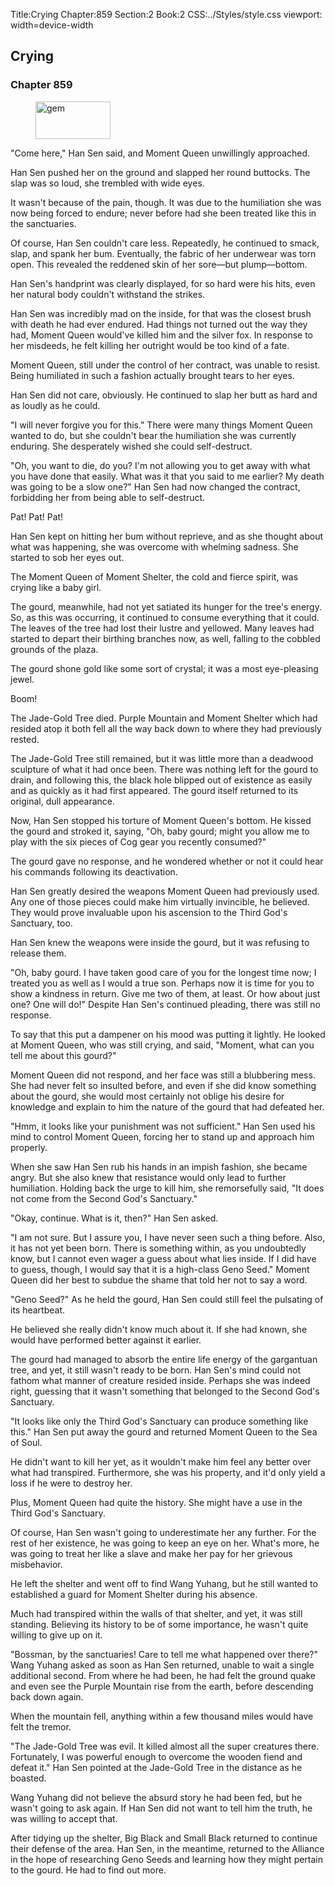 Title:Crying 
Chapter:859 
Section:2 
Book:2 
CSS:../Styles/style.css 
viewport: width=device-width
  
## Crying
### Chapter 859 
<figure>
	<img src="../Images/gem.gif" alt="gem" id="gem" width="120" height="60" />
</figure>
  

  
  "Come here," Han Sen said, and Moment Queen unwillingly approached.

Han Sen pushed her on the ground and slapped her round buttocks. The slap was so loud, she trembled with wide eyes.

It wasn't because of the pain, though. It was due to the humiliation she was now being forced to endure; never before had she been treated like this in the sanctuaries.

Of course, Han Sen couldn't care less. Repeatedly, he continued to smack, slap, and spank her bum. Eventually, the fabric of her underwear was torn open. This revealed the reddened skin of her sore—but plump—bottom.

Han Sen's handprint was clearly displayed, for so hard were his hits, even her natural body couldn't withstand the strikes.

Han Sen was incredibly mad on the inside, for that was the closest brush with death he had ever endured. Had things not turned out the way they had, Moment Queen would've killed him and the silver fox. In response to her misdeeds, he felt killing her outright would be too kind of a fate.

Moment Queen, still under the control of her contract, was unable to resist. Being humiliated in such a fashion actually brought tears to her eyes.

Han Sen did not care, obviously. He continued to slap her butt as hard and as loudly as he could.

"I will never forgive you for this." There were many things Moment Queen wanted to do, but she couldn't bear the humiliation she was currently enduring. She desperately wished she could self-destruct.

"Oh, you want to die, do you? I'm not allowing you to get away with what you have done that easily. What was it that you said to me earlier? My death was going to be a slow one?" Han Sen had now changed the contract, forbidding her from being able to self-destruct.

Pat! Pat! Pat!

Han Sen kept on hitting her bum without reprieve, and as she thought about what was happening, she was overcome with whelming sadness. She started to sob her eyes out.

The Moment Queen of Moment Shelter, the cold and fierce spirit, was crying like a baby girl.

The gourd, meanwhile, had not yet satiated its hunger for the tree's energy. So, as this was occurring, it continued to consume everything that it could. The leaves of the tree had lost their lustre and yellowed. Many leaves had started to depart their birthing branches now, as well, falling to the cobbled grounds of the plaza.

The gourd shone gold like some sort of crystal; it was a most eye-pleasing jewel.

Boom!

The Jade-Gold Tree died. Purple Mountain and Moment Shelter which had resided atop it both fell all the way back down to where they had previously rested.

The Jade-Gold Tree still remained, but it was little more than a deadwood sculpture of what it had once been. There was nothing left for the gourd to drain, and following this, the black hole blipped out of existence as easily and as quickly as it had first appeared. The gourd itself returned to its original, dull appearance.

Now, Han Sen stopped his torture of Moment Queen's bottom. He kissed the gourd and stroked it, saying, "Oh, baby gourd; might you allow me to play with the six pieces of Cog gear you recently consumed?"

The gourd gave no response, and he wondered whether or not it could hear his commands following its deactivation.

Han Sen greatly desired the weapons Moment Queen had previously used. Any one of those pieces could make him virtually invincible, he believed. They would prove invaluable upon his ascension to the Third God's Sanctuary, too.

Han Sen knew the weapons were inside the gourd, but it was refusing to release them.

"Oh, baby gourd. I have taken good care of you for the longest time now; I treated you as well as I would a true son. Perhaps now it is time for you to show a kindness in return. Give me two of them, at least. Or how about just one? One will do!" Despite Han Sen's continued pleading, there was still no response.

To say that this put a dampener on his mood was putting it lightly. He looked at Moment Queen, who was still crying, and said, "Moment, what can you tell me about this gourd?"

Moment Queen did not respond, and her face was still a blubbering mess. She had never felt so insulted before, and even if she did know something about the gourd, she would most certainly not oblige his desire for knowledge and explain to him the nature of the gourd that had defeated her.

"Hmm, it looks like your punishment was not sufficient." Han Sen used his mind to control Moment Queen, forcing her to stand up and approach him properly.

When she saw Han Sen rub his hands in an impish fashion, she became angry. But she also knew that resistance would only lead to further humiliation. Holding back the urge to kill him, she remorsefully said, "It does not come from the Second God's Sanctuary."

"Okay, continue. What is it, then?" Han Sen asked.

"I am not sure. But I assure you, I have never seen such a thing before. Also, it has not yet been born. There is something within, as you undoubtedly know, but I cannot even wager a guess about what lies inside. If I did have to guess, though, I would say that it is a high-class Geno Seed." Moment Queen did her best to subdue the shame that told her not to say a word.

"Geno Seed?" As he held the gourd, Han Sen could still feel the pulsating of its heartbeat.

He believed she really didn't know much about it. If she had known, she would have performed better against it earlier.

The gourd had managed to absorb the entire life energy of the gargantuan tree, and yet, it still wasn't ready to be born. Han Sen's mind could not fathom what manner of creature resided inside. Perhaps she was indeed right, guessing that it wasn't something that belonged to the Second God's Sanctuary.

"It looks like only the Third God's Sanctuary can produce something like this." Han Sen put away the gourd and returned Moment Queen to the Sea of Soul.

He didn't want to kill her yet, as it wouldn't make him feel any better over what had transpired. Furthermore, she was his property, and it'd only yield a loss if he were to destroy her.

Plus, Moment Queen had quite the history. She might have a use in the Third God's Sanctuary.

Of course, Han Sen wasn't going to underestimate her any further. For the rest of her existence, he was going to keep an eye on her. What's more, he was going to treat her like a slave and make her pay for her grievous misbehavior.

He left the shelter and went off to find Wang Yuhang, but he still wanted to established a guard for Moment Shelter during his absence.

Much had transpired within the walls of that shelter, and yet, it was still standing. Believing its history to be of some importance, he wasn't quite willing to give up on it.

"Bossman, by the sanctuaries! Care to tell me what happened over there?" Wang Yuhang asked as soon as Han Sen returned, unable to wait a single additional second. From where he had been, he had felt the ground quake and even see the Purple Mountain rise from the earth, before descending back down again.

When the mountain fell, anything within a few thousand miles would have felt the tremor.

"The Jade-Gold Tree was evil. It killed almost all the super creatures there. Fortunately, I was powerful enough to overcome the wooden fiend and defeat it." Han Sen pointed at the Jade-Gold Tree in the distance as he boasted.

Wang Yuhang did not believe the absurd story he had been fed, but he wasn't going to ask again. If Han Sen did not want to tell him the truth, he was willing to accept that.

After tidying up the shelter, Big Black and Small Black returned to continue their defense of the area. Han Sen, in the meantime, returned to the Alliance in the hope of researching Geno Seeds and learning how they might pertain to the gourd. He had to find out more.
